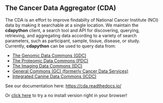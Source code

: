 ## The Cancer Data Aggregator (CDA)

The CDA is an effort to improve findabilty of National Cancer Institute (NCI) data by making it searchable at a single location. 
We maintain the **cdapython** client, a search tool and API for discovering, querying, retrieving, and aggregating data according to a variety of search parameters, such as participant, sample, tissue, disease, or study.
Currently, **cdapython** can be used to query data from:


- [The Genomic Data Commons (GDC)](https://portal.gdc.cancer.gov/)
- [The Proteomic Data Commons (PDC)](https://pdc.cancer.gov/pdc/)
- [The Imaging Data Commons (IDC)](https://portal.imaging.datacommons.cancer.gov/)
- [General Commons (GC) (formerly Cancer Data Services)](https://datacommons.cancer.gov/repository/general-commons)
- [Integrated Canine Data Commons (ICDC)](https://caninecommons.cancer.gov/#/explore)

See our documentation here: https://cda.readthedocs.io/

Or [click here](https://colab.research.google.com/github/CancerDataAggregator/Community-Notebooks/blob/main/Tutorials/Welcome.ipynb) to try a no install version right in your browser!

<!--

**Here are some ideas to get you started:**

🙋‍♀️ A short introduction - what is your organization all about?
🌈 Contribution guidelines - how can the community get involved?
👩‍💻 Useful resources - where can the community find your docs? Is there anything else the community should know?
🍿 Fun facts - what does your team eat for breakfast?
🧙 Remember, you can do mighty things with the power of [Markdown](https://docs.github.com/github/writing-on-github/getting-started-with-writing-and-formatting-on-github/basic-writing-and-formatting-syntax)
-->
